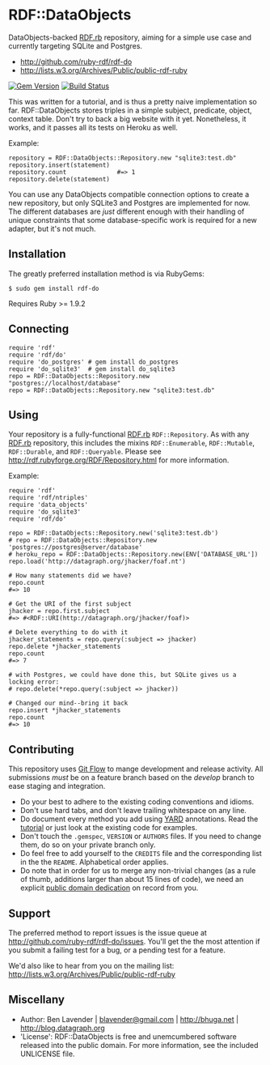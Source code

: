 # RDF::DataObjects

DataObjects-backed [RDF.rb][] repository, aiming for a simple use case and
currently targeting SQLite and Postgres.

 * <http://github.com/ruby-rdf/rdf-do>
 * <http://lists.w3.org/Archives/Public/public-rdf-ruby>

[![Gem Version](https://badge.fury.io/rb/rdf-do.png)](http://badge.fury.io/rb/rdf-do)
[![Build Status](https://travis-ci.org/ruby-rdf/rdf-do.png?branch=master)](http://travis-ci.org/ruby-rdf/rdf-do)

This was written for a tutorial, and is thus a pretty naive implementation so far.
RDF::DataObjects stores triples in a simple subject, predicate, object, context
table.  Don't try to back a big website with it yet.  Nonetheless, it works,
and it passes all its tests on Heroku as well.

Example:

    repository = RDF::DataObjects::Repository.new "sqlite3:test.db"
    repository.insert(statement)
    repository.count              #=> 1
    repository.delete(statement)

You can use any DataObjects compatible connection options to create a new
repository, but only SQLite3 and Postgres are implemented for now.  The
different databases are *just* different enough with their handling of unique
constraints that some database-specific work is required for a new adapter, but
it's not much.

## Installation

The greatly preferred installation method is via RubyGems:

    $ sudo gem install rdf-do

Requires Ruby >= 1.9.2

## Connecting
    require 'rdf'
    require 'rdf/do'
    require 'do_postgres' # gem install do_postgres
    require 'do_sqlite3'  # gem install do_sqlite3
    repo = RDF::DataObjects::Repository.new "postgres://localhost/database"
    repo = RDF::DataObjects::Repository.new "sqlite3:test.db"


## Using

Your repository is a fully-functional [RDF.rb][] `RDF::Repository`.  As with any
[RDF.rb][] repository, this includes the mixins `RDF::Enumerable`, `RDF::Mutable`,
`RDF::Durable`, and `RDF::Queryable`.  Please see <http://rdf.rubyforge.org/RDF/Repository.html> for
more information.

Example:

    require 'rdf'
    require 'rdf/ntriples'
    require 'data_objects'
    require 'do_sqlite3'
    require 'rdf/do'

    repo = RDF::DataObjects::Repository.new('sqlite3:test.db')
    # repo = RDF::DataObjects::Repository.new 'postgres://postgres@server/database'
    # heroku_repo = RDF::DataObjects::Repository.new(ENV['DATABASE_URL'])
    repo.load('http://datagraph.org/jhacker/foaf.nt')

    # How many statements did we have?
    repo.count
    #=> 10

    # Get the URI of the first subject
    jhacker = repo.first.subject
    #=> #<RDF::URI(http://datagraph.org/jhacker/foaf)>

    # Delete everything to do with it
    jhacker_statements = repo.query(:subject => jhacker) 
    repo.delete *jhacker_statements
    repo.count
    #=> 7

    # with Postgres, we could have done this, but SQLite gives us a locking error:
    # repo.delete(*repo.query(:subject => jhacker))

    # Changed our mind--bring it back
    repo.insert *jhacker_statements
    repo.count
    #=> 10

## Contributing
This repository uses [Git Flow](https://github.com/nvie/gitflow) to mange development and release activity. All submissions _must_ be on a feature branch based on the _develop_ branch to ease staging and integration.

* Do your best to adhere to the existing coding conventions and idioms.
* Don't use hard tabs, and don't leave trailing whitespace on any line.
* Do document every method you add using [YARD][] annotations. Read the
  [tutorial][YARD-GS] or just look at the existing code for examples.
* Don't touch the `.gemspec`, `VERSION` or `AUTHORS` files. If you need to
  change them, do so on your private branch only.
* Do feel free to add yourself to the `CREDITS` file and the corresponding
  list in the the `README`. Alphabetical order applies.
* Do note that in order for us to merge any non-trivial changes (as a rule
  of thumb, additions larger than about 15 lines of code), we need an
  explicit [public domain dedication][PDD] on record from you.

## Support

The preferred method to report issues is the issue queue at
<http://github.com/ruby-rdf/rdf-do/issues>.  You'll get the the most attention if
you submit a failing test for a bug, or a pending test for a feature. 

We'd also like to hear from you on the mailing list:
<http://lists.w3.org/Archives/Public/public-rdf-ruby>

## Miscellany

* Author: Ben Lavender | <blavender@gmail.com> | <http://bhuga.net> | <http://blog.datagraph.org>
* 'License':  RDF::DataObjects is free and unemcumbered software released into the public domain.  For more information, see the included UNLICENSE file.

[RDF.rb]:           http://rubygems.org/gems/rdf
[YARD]:             http://yardoc.org/
[YARD-GS]:          http://rubydoc.info/docs/yard/file/docs/GettingStarted.md
[PDD]:              http://lists.w3.org/Archives/Public/public-rdf-ruby/2010May/0013.html
